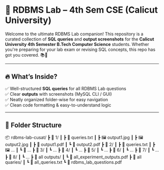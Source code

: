 # 💽 RDBMS Lab – 4th Sem CSE (Calicut University)

Welcome to the ultimate RDBMS Lab companion! This repository is a curated collection of **SQL queries** and **output screenshots** for the **Calicut University 4th Semester B.Tech Computer Science** students. Whether you're preparing for your lab exam or revising SQL concepts, this repo has got you covered. 📚🚀

---

## 🔥 What’s Inside?

✅ Well-structured **SQL queries** for all RDBMS Lab questions  
✅ Clear **outputs** with screenshots (MySQL CLI / GUI)  
✅ Neatly organized folder-wise for easy navigation  
✅ Clean code formatting & easy-to-understand logic  

---

## 📁 Folder Structure

📦 rdbms-lab-cusat/
 ┣ 📂 1/
 ┃ ┣ 📜 queries.txt
 ┃ ┣ 🖼️ output1.jpg
 ┃ ┣ 🖼️ output2.jpg
 ┃ ┣ 📄 output1.pdf
 ┃ ┗ 📄 output2.pdf
 ┣ 📂 2/
 ┃ ┣ 📜 queries.txt
 ┃ ┣ 🖼️ ...
 ┃ ┗ 📄 ...
 ┣ 📂 3/
 ┃ ┗ ...
 ┣ 📂 4/
 ┃ ┗ ...
 ┣ 📂 5/
 ┃ ┗ ...
 ┣ 📂 6/
 ┃ ┗ ...
 ┣ 📂 7/
 ┃ ┗ ...
 ┣ 📂 8/
 ┃ ┗ ...
 ┣ 📂 all outputs/
 ┃ ┗ 📄 all_experiment_outputs.pdf
 ┣ 📂 all quaries/
 ┃ ┗ 📜 all_queries.txt
 ┗ 📄 rdbms_lab_questions.pdf
